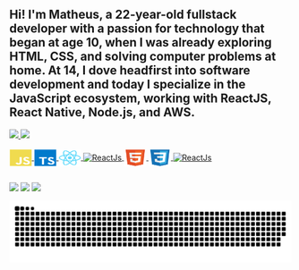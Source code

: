 ## Hi! I'm Matheus, a 22-year-old fullstack developer with a passion for technology that began at age 10, when I was already exploring HTML, CSS, and solving computer problems at home. At 14, I dove headfirst into software development and today I specialize in the JavaScript ecosystem, working with ReactJS, React Native, Node.js, and AWS.
 <div>
  <a href="https://github.com/theoti">
  <img height="180em" src="https://github-readme-stats.vercel.app/api?username=theoti&show_icons=true&theme=dracula&include_all_commits=true&count_private=true"/>
  <img height="180em" src="https://github-readme-stats.vercel.app/api/top-langs/?username=theoti&layout=compact&langs_count=7&theme=dracula"/>
</div>
<div style="display: inline_block"><br>
  <img align="center" alt="JavaScript" height="30" width="40" src="https://raw.githubusercontent.com/devicons/devicon/master/icons/javascript/javascript-plain.svg">
  <img align="center" alt="TypeScript" height="30" width="40" src="https://raw.githubusercontent.com/devicons/devicon/master/icons/typescript/typescript-plain.svg">
  <img align="center" alt="ReactJs" height="30" width="40" src="https://raw.githubusercontent.com/devicons/devicon/master/icons/react/react-original.svg">
  <img align="center" alt="ReactJs" height="30" width="40" src="https://cdn.worldvectorlogo.com/logos/nodejs-icon.svg">
  <img align="center" alt="HTML" height="30" width="40" src="https://raw.githubusercontent.com/devicons/devicon/master/icons/html5/html5-original.svg">
  <img align="center" alt="CSS" height="30" width="40" src="https://raw.githubusercontent.com/devicons/devicon/master/icons/css3/css3-original.svg">
  <img align="center" alt="ReactJs" height="30" width="40" src="https://cdn.worldvectorlogo.com/logos/docker-3.svg">
</div>

  ##

<div>
  <a href="https://instagram.com/theo.dev_" target="_blank"><img src="https://img.shields.io/badge/-Instagram-%23E4405F?style=for-the-badge&logo=instagram&logoColor=white" target="_blank"></a>
  <a href = "mailto:matheusti.contato@gmail.com"><img src="https://img.shields.io/badge/-Gmail-%23333?style=for-the-badge&logo=gmail&logoColor=white" target="_blank"></a>
  <a href="https://www.linkedin.com/in/matheus-ventura-14919118a/" target="_blank"><img src="https://img.shields.io/badge/-LinkedIn-%230077B5?style=for-the-badge&logo=linkedin&logoColor=white" target="_blank"></a>

  ![Snake animation](https://github.com/theoti/theoti/blob/output/github-contribution-grid-snake.svg)

</div>
